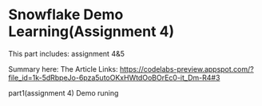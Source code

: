 

# Snowflake Demo Learning(Assignment 4)
This part includes: assignment 4&5 

Summary here:
The Article Links: https://codelabs-preview.appspot.com/?file_id=1k-5dRbpeJo-6pza5utoOKxHWtdOoBOrEc0-it_Dm-R4#3

part1(assignment 4)
Demo runing



